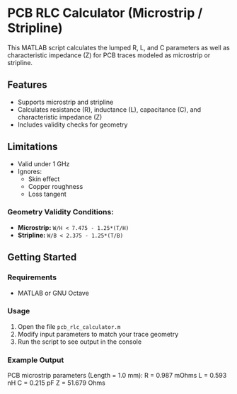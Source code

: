 # PCB RLC Calculator (Microstrip / Stripline)

This MATLAB script calculates the lumped R, L, and C parameters as well as characteristic impedance (Z) for PCB traces modeled as microstrip or stripline.

## Features

- Supports microstrip and stripline
- Calculates resistance (R), inductance (L), capacitance (C), and characteristic impedance (Z)
- Includes validity checks for geometry

## Limitations

- Valid under 1 GHz
- Ignores:
  - Skin effect
  - Copper roughness
  - Loss tangent

### Geometry Validity Conditions:
- **Microstrip:** `W/H < 7.475 - 1.25*(T/H)`
- **Stripline:** `W/B < 2.375 - 1.25*(T/B)`

## Getting Started

### Requirements
- MATLAB or GNU Octave

### Usage
1. Open the file `pcb_rlc_calculator.m`
2. Modify input parameters to match your trace geometry
3. Run the script to see output in the console

### Example Output
PCB microstrip parameters (Length = 1.0 mm):
R = 0.987 mOhms
L = 0.593 nH
C = 0.215 pF
Z = 51.679 Ohms
